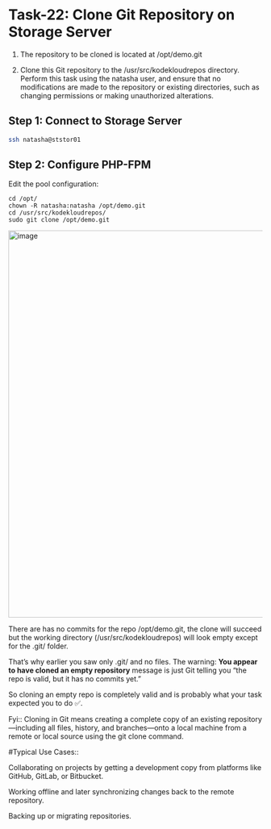 # Task-22: Clone Git Repository on Storage Server

1. The repository to be cloned is located at /opt/demo.git


2. Clone this Git repository to the /usr/src/kodekloudrepos directory. Perform this task using the natasha user, and ensure that no modifications are made to the repository or existing directories, such as changing permissions or making unauthorized alterations.


## Step 1: Connect to Storage Server
```bash
ssh natasha@ststor01
```

## Step 2: Configure PHP-FPM
Edit the pool configuration:
```
cd /opt/
chown -R natasha:natasha /opt/demo.git
cd /usr/src/kodekloudrepos/
sudo git clone /opt/demo.git
```
<img width="879" height="768" alt="image" src="https://github.com/user-attachments/assets/e1393fbb-f7b8-48ce-96e7-fa87125a9a78" />


There are  has no commits for the repo  /opt/demo.git, the clone will succeed but the working directory (/usr/src/kodekloudrepos) will look empty except for the .git/ folder.

That’s why earlier you saw only .git/ and no files. The warning: **You appear to have cloned an empty repository** message is just Git telling you “the repo is valid, but it has no commits yet.”

So cloning an empty repo is completely valid and is probably what your task expected you to do ✅.


Fyi:: Cloning in Git means creating a complete copy of an existing repository—including all files, history, and branches—onto a local machine from a remote or local source using the git clone command.

#Typical Use Cases::

Collaborating on projects by getting a development copy from platforms like GitHub, GitLab, or Bitbucket.

Working offline and later synchronizing changes back to the remote repository.

Backing up or migrating repositories.
